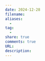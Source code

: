 ```yaml
---
date: 2024-12-28
filename:
aliases:
  - 
tag:
  - 
share: true
comments: true
URL:
description:
---
```


